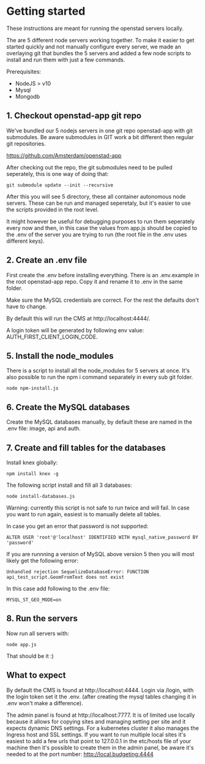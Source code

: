 # Getting started 

These instructions are meant for running the openstad servers locally.

The are 5 different node servers working together. To make it easier to get started quickly and not manually configure every server, we made an overlaying git that bundles the 5 servers and added a few node scripts to install and run them with just a few commands.  

Prerequisites:
- NodeJS > v10
- Mysql
- Mongodb

## 1. Checkout openstad-app git repo
We've bundled our 5 nodejs servers in one git repo openstad-app with git submodules. Be aware submodules in GIT work a bit different then regular git repositories.

https://github.com/Amsterdam/openstad-app

After checking out the repo, the git submodules need to be pulled seperately, this is one way of doing that:

```
git submodule update --init --recursive
```

After this you will see 5 directory, these all container autonomous node servers. These can be run and managed seperetaly, but it's easier to use the scripts provided in the root level. 

It might however be useful for debugging purposes to run them seperately every now and then, in this case the values from app.js should be copied to the .env of the server you are trying to run (the root file in the .env uses different keys).

## 2. Create an .env file

First create the .env before installing everything. There is an .env.example in the root openstad-app repo. Copy it and rename it to .env in the same folder.

Make sure the MySQL credentials are correct. For the rest the defaults don't have to change.

By default this will run the CMS at http://localhost:4444/. 

A login token will be generated by following env value: AUTH_FIRST_CLIENT_LOGIN_CODE. 



## 5. Install the node_modules

There is a script to install all the node_modules for 5 servers at once. It's also possible to run the npm i  command separately in every sub git folder.

```
node npm-install.js
```



## 6. Create the MySQL databases

Create the MySQL databases manually, by default these are named in the .env file: image, api and auth.



## 7. Create and fill tables for the databases

Install knex globally:

```
npm install knex -g
```

The following script install and fill all 3 databases:

```
node install-databases.js
```

Warning: currently this script is not safe to run twice and will fail. In case you want to run again, easiest is to manually delete all tables. 

In case you get an error that password is not supported:

```
ALTER USER 'root'@'localhost' IDENTIFIED WITH mysql_native_password BY 'password'
```

If you are runnning a version of MySQL above version 5 then you will most likely get the following error:

```
Unhandled rejection SequelizeDatabaseError: FUNCTION api_test_script.GeomFromText does not exist
```

In this case add following to the .env file:

```
MYSQL_ST_GEO_MODE=on
```



## 8. Run the servers

Now run all servers with:

```
node app.js
```

That should be it :)



## What to expect

By default the CMS is found at http://localhost:4444. Login via /login, with the login token set it the .env. (after creating the mysql tables changing it in .env won't make a difference).

The admin panel is found at  http://localhost:7777. It is of limited use locally because it allows for copying sites and managing setting per site and it expects dynamic DNS settings. For a kubernetes cluster it also manages the Ingress host and SSL settings. If you want to run multiple local sites it's easiest to add a few urls that point to 127.0.0.1 in the etc/hosts file of your machine then it's possible to create them in the admin panel, be aware it's needed to at the port number: http://local.budgeting:4444






